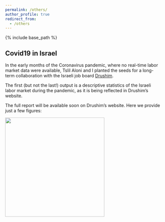 ```yaml
---
permalink: /others/
author_profile: true
redirect_from:
  - /others
---
```


{% include base_path %}

## Covid19 in Israel

In the early months of the Coronavirus pandemic, where no real-time labor market data were available, Tslil Aloni and I planted the seeds for a long-term collaboration with the Israeli job board [Drushim](https://www.drushim.co.il/?ref=198&gclid=Cj0KCQiA5vb-BRCRARIsAJBKc6LCTqC58lQR2Quyk3jHGA8P2BH81-GFFFZYR7FbUFbXgg7WPMYAwW8aAk18EALw_wcB).

The first (but not the last!) output is a descriptive statistics of the Israeli labor market during the pandemic, as it is being reflected in Drushim’s website.

The full report will be available soon on Drushim’s website. Here we provide just a few figures:

<img class="img-responsive" style="float: left; margin: 0px 20px 20px 0px;" src="/images/supply.jpg" width="320">